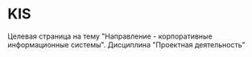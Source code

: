 # KIS
Целевая страница на тему "Направление - корпоративные информационные системы". Дисциплина "Проектная деятельность"

